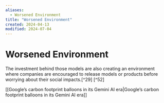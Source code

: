 ```yaml
---
aliases:
  - Worsened Environment
title: "Worsened Environment"
created: 2024-04-13
modified: 2024-07-04
---
```


# Worsened Environment

The investment behind those models are also creating an environment where companies are encouraged to release models or products before worrying about their social impacts.[^29] [^52]

[[Google’s carbon footprint balloons in its Gemini AI era|Google’s carbon footprint balloons in its Gemini AI era]]